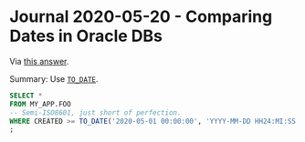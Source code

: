 Journal 2020-05-20 - Comparing Dates in Oracle DBs
========

Via [this answer](https://stackoverflow.com/a/21157347).

Summary: Use [`TO_DATE`](https://docs.oracle.com/cd/B19306_01/server.102/b14200/functions183.htm).

```sql
SELECT *
FROM MY_APP.FOO
-- Semi-ISO8601, just short of perfection.
WHERE CREATED >= TO_DATE('2020-05-01 00:00:00', 'YYYY-MM-DD HH24:MI:SS')
;
```
